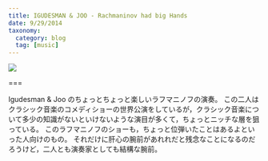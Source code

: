 ```yaml
---
title: IGUDESMAN & JOO - Rachmaninov had big Hands
date: 9/29/2014
taxonomy:
  category: blog
  tag: [music]
---
```


![](https://www.youtube.com/watch?v=ifKKlhYF53w)

===

Igudesman & Joo のちょっとちょっと楽しいラフマニノフの演奏。
この二人はクラシック音楽のコメディショーの世界公演をしているが，クラシック音楽について多少の知識がないといけないような演目が多くて，ちょっとニッチな層を狙っている。
このラフマニノフのショーも，ちょっと位弾いたことはあるよといった人向けのもの。
それだけに肝心の腕前があれれだと残念なことになるのだろうけど，二人とも演奏家としても結構な腕前。
